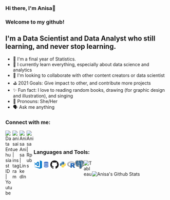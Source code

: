 ### Hi there, I'm Anisa👋
### Welcome to my github!

## I'm a Data Scientist and Data Analyst who still learning, and never stop learning.
- 👀 I'm a final year of Statistics.
- 🌱 I currently learn everything, especially about data science and analytics
- 👯‍ I'm looking to collaborate with other content creators or data scientist
- ⛳ 2021 Goals: Give impact to other, and contribute more projects
- ✨ Fun fact: I love to reading random books, drawing (for graphic design and illustration), and singing
- 👧 Pronouns: She/Her
- 🗣️ Ask me anything

### Connect with me:
[<img align="left" alt="Data Enthusiast ID | Youtube" width="22px" src="https://cdn.jsdelivr.net/npm/simple-icons@4.1.0/icons/youtube.svg"/>][youtube]
[<img align="left" alt="anisaiue | instagram" width="22px" src="https://cdn.jsdelivr.net/npm/simple-icons@4.1.0/icons/instagram.svg"/>][instagram]
[<img align="left" alt="Anisa Anisa | LinkedIn" width="22px" src="https://cdn.jsdelivr.net/npm/simple-icons@4.1.0/icons/linkedin.svg"/>][linkedin]
[<img align="left" alt="Anisa | Rpubs" width="22px" src="https://cdn.jsdelivr.net/npm/simple-icons@4.1.0/icons/rstudio.svg"/>][rpubs]

<br />
<br />

### Languages and Tools:

<img align="left" alt="Visual Studio Code" width="26px" src="https://raw.githubusercontent.com/github/explore/80688e429a7d4ef2fca1e82350fe8e3517d3494d/topics/visual-studio-code/visual-studio-code.png" />
<img align="left" alt="SQL" width="26px" src="https://raw.githubusercontent.com/github/explore/80688e429a7d4ef2fca1e82350fe8e3517d3494d/topics/sql/sql.png" />
<img align="left" alt="GitHub" width="26px" src="https://raw.githubusercontent.com/github/explore/78df643247d429f6cc873026c0622819ad797942/topics/github/github.png" />
<img align="left" alt="Python" width="26px" src="https://raw.githubusercontent.com/github/explore/80688e429a7d4ef2fca1e82350fe8e3517d3494d/topics/python/python.png" />
<img align="left" alt="R" width="26px" src="https://raw.githubusercontent.com/github/explore/80688e429a7d4ef2fca1e82350fe8e3517d3494d/topics/r/r.png" />
<img align="left" alt="Postgre SQL" width="26px" src="https://raw.githubusercontent.com/github/explore/80688e429a7d4ef2fca1e82350fe8e3517d3494d/topics/postgresql/postgresql.png" />
<img align="left" alt="Tableau" width="26px" src="https://cdn.worldvectorlogo.com/logos/tableau-software.svg" />

<br />
<br />

<img align="left" alt="Anisa's Github Stats" src="https://github-readme-stats.vercel.app/api?username=anisaiue&show_icons=true&hide_border=true" />

[youtube]: https://www.youtube.com/channel/UCmbg7aKkDeyNyE-rfJRQxpg
[instagram]: https://www.instagram.com/anisaiue
[linkedin]: https://www.linkedin.com/in/anisa-1428
[rpubs]: https://www.rpubs.com/anisanisa
